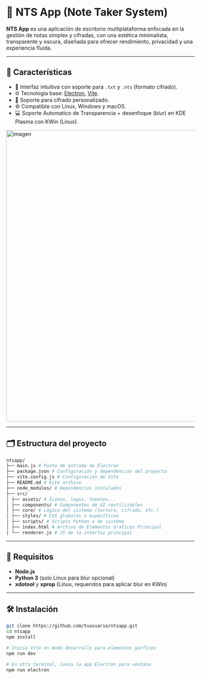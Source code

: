 # 📝 NTS App (Note Taker System)

**NTS App** es una aplicación de escritorio multiplataforma enfocada en la gestión de notas simples y cifradas, con una estética minimalista, transparente y oscura, diseñada para ofrecer rendimiento, privacidad y una experiencia fluida.

---

## 🚀 Características

- 🧠 Interfaz intuitiva con soporte para `.txt` y `.nts` (formato cifrado).
- 🌐 Tecnología base: [Electron](https://electronjs.org), [Vite](https://vitejs.dev).
- 🔐 Soporte para cifrado personalizado.
- ⚙️ Compatible con Linux, Windows y macOS.
- 💻 Soporte Automatico de Transparencia + desenfoque (blur) en KDE Plasma con KWin (Linux).
<img width="1042" height="779" alt="imagen" src="https://github.com/user-attachments/assets/c8b41de4-173f-468f-879e-d4a47c1af937" />


---

## 🗂️ Estructura del proyecto

```bash
ntsapp/
├── main.js # Punto de entrada de Electron
├── package.json # Configuración y dependencias del proyecto
├── vite.config.js # Configuración de Vite
├── README.md # Este archivo
├── node_modules/ # Dependencias instaladas
├── src/
│ ├── assets/ # Íconos, logos, fuentes...
│ ├── components/ # Componentes de UI reutilizables
│ ├── core/ # Lógica del sistema (lectura, cifrado, etc.)
│ ├── styles/ # CSS globales o específicos
│ ├── scripts/ # Scripts Python o de sistema
│ ├── index.html # Archivo de Elementos Graficos Principal
│ └── renderer.js # JS de la interfaz principal
```

---

## 🧪 Requisitos

- **Node.js**
- **Python 3** (solo Linux para blur opcional)
- **xdotool** y **xprop** (Linux, requeridos para aplicar blur en KWin)

---

## 🛠️ Instalación

```bash
git clone https://github.com/tuusuario/ntsapp.git
cd ntsapp
npm install

# Inicia Vite en modo desarrollo para elementos garficos
npm run dev

# En otra terminal, lanza la app Electron para ventana
npm run electron

```

